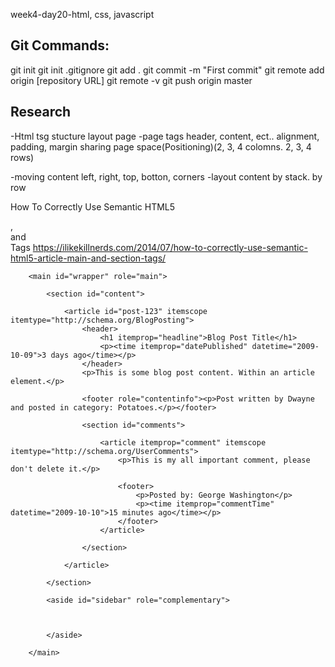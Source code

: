 week4-day20-html, css, javascript

Git Commands:
---------------
git init
git init .gitignore
git add .
git commit -m "First commit"
git remote add origin [repository URL]
git remote -v
git push origin master




Research
------------
-Html tsg stucture layout page 
-page tags header, content, ect..
alignment, padding, margin
sharing page space(Positioning)(2, 3, 4 colomns. 2, 3, 4 rows)

-moving content left, right, top, botton, corners
-layout content by stack. by row


How To Correctly Use Semantic HTML5 <article>, <main> and <section> Tags
https://ilikekillnerds.com/2014/07/how-to-correctly-use-semantic-html5-article-main-and-section-tags/

		<main id="wrapper" role="main">

			<section id="content">

				<article id="post-123" itemscope itemtype="http://schema.org/BlogPosting">
					<header>
						<h1 itemprop="headline">Blog Post Title</h1>
						<p><time itemprop="datePublished" datetime="2009-10-09">3 days ago</time></p>
					</header>
					<p>This is some blog post content. Within an article element.</p>

					<footer role="contentinfo"><p>Post written by Dwayne and posted in category: Potatoes.</p></footer>

					<section id="comments">

						<article itemprop="comment" itemscope itemtype="http://schema.org/UserComments">
							<p>This is my all important comment, please don't delete it.</p>

							<footer>
								<p>Posted by: George Washington</p>
								<p><time itemprop="commentTime" datetime="2009-10-10">15 minutes ago</time></p>
							</footer>
						</article>

					</section>

				</article>

			</section>

			<aside id="sidebar" role="complementary">

				

			</aside>

		</main>
	